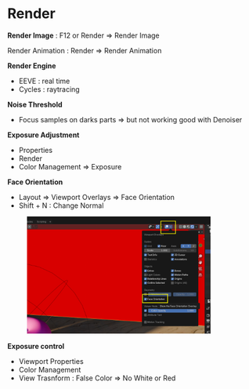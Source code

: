 # Render

**Render Image** : F12 or Render  ⇒ Render Image

Render Animation : Render ⇒ Render Animation

**Render Engine**

* EEVE : real time
* Cycles : raytracing

**Noise Threshold**

* Focus samples on darks parts ⇒ but not working good with Denoiser

**Exposure Adjustment**

* Properties
* Render
* Color Management ⇒ Exposure

**Face Orientation**

* Layout ⇒ Viewport Overlays ⇒ Face Orientation
* Shift + N : Change Normal

<figure><img src="../.gitbook/assets/image (13).png" alt="" width="375"><figcaption></figcaption></figure>

**Exposure control**

* Viewport Properties
* Color Management
* View Trasnform : False Color ⇒ No White or Red

